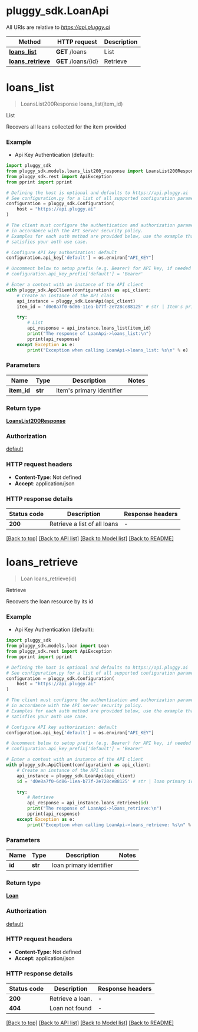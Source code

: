 # pluggy_sdk.LoanApi

All URIs are relative to *https://api.pluggy.ai*

Method | HTTP request | Description
------------- | ------------- | -------------
[**loans_list**](LoanApi.md#loans_list) | **GET** /loans | List
[**loans_retrieve**](LoanApi.md#loans_retrieve) | **GET** /loans/{id} | Retrieve


# **loans_list**
> LoansList200Response loans_list(item_id)

List

Recovers all loans collected for the item provided

### Example

* Api Key Authentication (default):

```python
import pluggy_sdk
from pluggy_sdk.models.loans_list200_response import LoansList200Response
from pluggy_sdk.rest import ApiException
from pprint import pprint

# Defining the host is optional and defaults to https://api.pluggy.ai
# See configuration.py for a list of all supported configuration parameters.
configuration = pluggy_sdk.Configuration(
    host = "https://api.pluggy.ai"
)

# The client must configure the authentication and authorization parameters
# in accordance with the API server security policy.
# Examples for each auth method are provided below, use the example that
# satisfies your auth use case.

# Configure API key authorization: default
configuration.api_key['default'] = os.environ["API_KEY"]

# Uncomment below to setup prefix (e.g. Bearer) for API key, if needed
# configuration.api_key_prefix['default'] = 'Bearer'

# Enter a context with an instance of the API client
with pluggy_sdk.ApiClient(configuration) as api_client:
    # Create an instance of the API class
    api_instance = pluggy_sdk.LoanApi(api_client)
    item_id = 'd0e8a7f0-6d86-11ea-b77f-2e728ce88125' # str | Item's primary identifier

    try:
        # List
        api_response = api_instance.loans_list(item_id)
        print("The response of LoanApi->loans_list:\n")
        pprint(api_response)
    except Exception as e:
        print("Exception when calling LoanApi->loans_list: %s\n" % e)
```



### Parameters


Name | Type | Description  | Notes
------------- | ------------- | ------------- | -------------
 **item_id** | **str**| Item&#39;s primary identifier | 

### Return type

[**LoansList200Response**](LoansList200Response.md)

### Authorization

[default](../README.md#default)

### HTTP request headers

 - **Content-Type**: Not defined
 - **Accept**: application/json

### HTTP response details

| Status code | Description | Response headers |
|-------------|-------------|------------------|
**200** | Retrieve a list of all loans |  -  |

[[Back to top]](#) [[Back to API list]](../README.md#documentation-for-api-endpoints) [[Back to Model list]](../README.md#documentation-for-models) [[Back to README]](../README.md)

# **loans_retrieve**
> Loan loans_retrieve(id)

Retrieve

Recovers the loan resource by its id

### Example

* Api Key Authentication (default):

```python
import pluggy_sdk
from pluggy_sdk.models.loan import Loan
from pluggy_sdk.rest import ApiException
from pprint import pprint

# Defining the host is optional and defaults to https://api.pluggy.ai
# See configuration.py for a list of all supported configuration parameters.
configuration = pluggy_sdk.Configuration(
    host = "https://api.pluggy.ai"
)

# The client must configure the authentication and authorization parameters
# in accordance with the API server security policy.
# Examples for each auth method are provided below, use the example that
# satisfies your auth use case.

# Configure API key authorization: default
configuration.api_key['default'] = os.environ["API_KEY"]

# Uncomment below to setup prefix (e.g. Bearer) for API key, if needed
# configuration.api_key_prefix['default'] = 'Bearer'

# Enter a context with an instance of the API client
with pluggy_sdk.ApiClient(configuration) as api_client:
    # Create an instance of the API class
    api_instance = pluggy_sdk.LoanApi(api_client)
    id = 'd0e8a7f0-6d86-11ea-b77f-2e728ce88125' # str | loan primary identifier

    try:
        # Retrieve
        api_response = api_instance.loans_retrieve(id)
        print("The response of LoanApi->loans_retrieve:\n")
        pprint(api_response)
    except Exception as e:
        print("Exception when calling LoanApi->loans_retrieve: %s\n" % e)
```



### Parameters


Name | Type | Description  | Notes
------------- | ------------- | ------------- | -------------
 **id** | **str**| loan primary identifier | 

### Return type

[**Loan**](Loan.md)

### Authorization

[default](../README.md#default)

### HTTP request headers

 - **Content-Type**: Not defined
 - **Accept**: application/json

### HTTP response details

| Status code | Description | Response headers |
|-------------|-------------|------------------|
**200** | Retrieve a loan. |  -  |
**404** | Loan not found |  -  |

[[Back to top]](#) [[Back to API list]](../README.md#documentation-for-api-endpoints) [[Back to Model list]](../README.md#documentation-for-models) [[Back to README]](../README.md)

